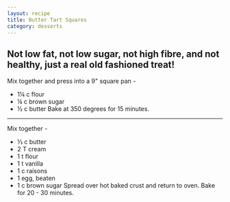 ```yaml
---
layout: recipe
title: Butter Tart Squares
category: desserts
---
```

Not low fat, not low sugar, not high fibre, and not healthy,
just a real old fashioned treat! 
---
Mix together and press into a 9" square pan - 
- 1¼ c flour
- ¼ c brown sugar
- ½ c butter
Bake at 350 degrees for 15 minutes.
---
Mix together - 
- ⅓ c butter
- 2 T cream
- 1 t flour
- 1 t vanilla
- 1 c raisons
- 1 egg, beaten
- 1 c brown sugar
Spread over hot baked crust and return to oven.  Bake for 20 - 30 minutes.

